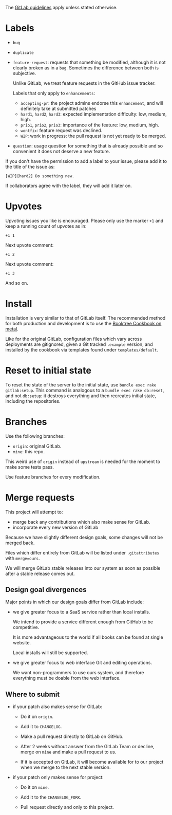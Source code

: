 The [GitLab guidelines](https://github.com/gitlabhq/gitlabhq/blob/master/CONTRIBUTING.md) apply unless stated otherwise.

# Labels

-   `bug`

-   `duplicate`

-   `feature-request`: requests that something be modified, although it is not clearly broken as in a `bug`. Sometimes the difference between both is subjective.

    Unlike GitLab, we treat feature requests in the GitHub issue tracker.

    Labels that only apply to `enhancements`:

    - `accepting-pr`: the project admins endorse this `enhancement`, and will definitely take at submitted patches 
    - `hard1`, `hard2`, `hard3`: expected implementation difficulty: low, medium, high.
    - `prio1`, `prio2`, `prio3`: importance of the feature: low, medium, high.
    - `wontfix`: feature request was declined.
    - `WIP`: work in progress: the pull request is not yet ready to be merged.

-   `question`: usage question for something that is already possible and so convenient it does not deserve a new feature.

If you don't have the permission to add a label to your issue, please add it to the title of the issue as:

    [WIP][hard2] Do something new.

If collaborators agree with the label, they will add it later on.

# Upvotes

Upvoting issues you like is encouraged. Please only use the marker `+1` and keep a running count of upvotes as in:

    +1 1

Next upvote comment:

    +1 2

Next upvote comment:

    +1 3

And so on.

# Install

Installation is very similar to that of GitLab itself. The recommended method for both production and development is to use the [Booktree Cookbook on metal](https://gitlab.com/cirosantilli/cookbook-gitlab/blob/master/doc/development_metal.md).

Like for the original GitLab, configuration files which vary across deployments are gitignored, given a Git tracked `.example` version, and installed by the cookbook via templates found under `templates/default`.

# Reset to initial state

To reset the state of the server to the initial state, use `bundle exec rake gitlab:setup`. This command is analogous to a `bundle exec rake db:reset`, and not `db:setup`: it destroys everything and then recreates initial state, including the repositories.

# Branches

Use the following branches:

- `origin`: original GitLab.
- `mine`: this repo.

This weird use of `origin` instead of `upstream` is needed for the moment to make some tests pass.

Use feature branches for every modification.

# Merge requests

This project will attempt to:

- merge back any contributions which also make sense for GitLab.
- incorporate every new version of GitLab

Because we have slightly different design goals, some changes will not be merged back.

Files which differ entirely from GitLab will be listed under `.gitattributes` with `merge=ours`.

We will merge GitLab stable releases into our system as soon as possible after a stable release comes out.

## Design goal divergences

Major points in which our design goals differ from GitLab include:

-   we give greater focus to a SaaS service rather than local installs.

    We intend to provide a service different enough from GitHub to be competitive.

    It is more advantageous to the world if all books can be found at single website.

    Local installs will still be supported.

-   we give greater focus to web interface Git and editing operations.

    We want non-programmers to use ours system, and therefore everything must be doable from the web interface.

## Where to submit

-   if your patch also makes sense for GitLab:

    -   Do it on `origin`.

    -   Add it to `CHANGELOG`.

    -   Make a pull request directly to GitLab on GitHub.

    -   After 2 weeks without answer from the GitLab Team or decline, merge on `mine` and make a pull request to us.

    -   If it is accepted on GitLab, it will become available for to our project when we merge to the next stable version.

-   if your patch only makes sense for project:

    - Do it on `mine`.

    - Add it to the `CHANGELOG_FORK`.

    - Pull request directly and only to this project.
